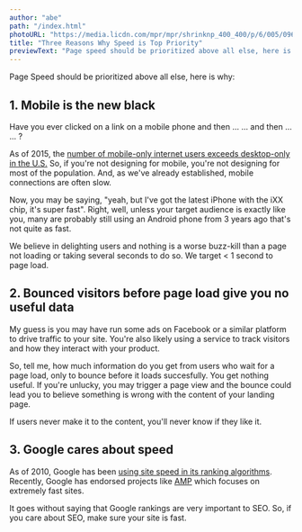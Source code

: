```yaml
---
author: "abe"
path: "/index.html"
photoURL: "https://media.licdn.com/mpr/mpr/shrinknp_400_400/p/6/005/096/07c/1427c21.jpg"
title: "Three Reasons Why Speed is Top Priority"
previewText: "Page speed should be prioritized above all else, here is why"
---
```

Page Speed should be prioritized above all else, here is why:

## 1. Mobile is the new black

Have you ever clicked on a link on a mobile phone and then ... ... and then ... ... ?

As of 2015, the [number of mobile-only internet users exceeds desktop-only in the U.S.](https://www.comscore.com/Insights/Blog/Number-of-Mobile-Only-Internet-Users-Now-Exceeds-Desktop-Only-in-the-U.S)
So, if you're not designing for mobile, you're not designing for most of the population. And, as we've already established, mobile connections are often slow.

Now, you may be saying, "yeah, but I've got the latest iPhone with the iXX chip, it's super fast". Right, well, unless your target audience is exactly like you, many are probably still using an Android phone from 3 years ago that's not quite as fast.

We believe in delighting users and nothing is a worse buzz-kill than a page not loading or taking several seconds to do so. We target < 1 second to page load.

## 2. Bounced visitors before page load give you no useful data

My guess is you may have run some ads on Facebook or a similar platform to drive traffic to your site. You're also likely using a service to track visitors and how they interact with your product.

So, tell me, how much information do you get from users who wait for a page load, only to bounce before it loads succesfully.
You get nothing useful. If you're unlucky, you may trigger a page view and the bounce could lead you to believe something is wrong with the content of your landing page.

If users never make it to the content, you'll never know if they like it. 

## 3. Google cares about speed

As of 2010, Google has been [using site speed in its ranking algorithms](https://webmasters.googleblog.com/2010/04/using-site-speed-in-web-search-ranking.html).
Recently, Google has endorsed projects like [AMP](https://www.ampproject.org/) which focuses on extremely fast sites.

It goes without saying that Google rankings are very important to SEO. So, if you care about SEO, make sure your site is fast.